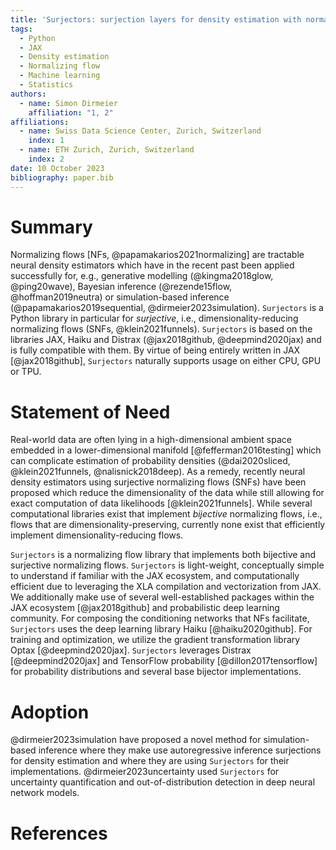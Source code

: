 ```yaml
---
title: 'Surjectors: surjection layers for density estimation with normalizing flows'
tags:
  - Python
  - JAX
  - Density estimation
  - Normalizing flow
  - Machine learning
  - Statistics
authors:
  - name: Simon Dirmeier
    affiliation: "1, 2"
affiliations:
  - name: Swiss Data Science Center, Zurich, Switzerland
    index: 1
  - name: ETH Zurich, Zurich, Switzerland
    index: 2
date: 10 October 2023
bibliography: paper.bib
---
```


# Summary

Normalizing flows [NFs, @papamakarios2021normalizing] are tractable neural density estimators which have in the recent past been applied successfully for, e.g.,
generative modelling (@kingma2018glow, @ping20wave), Bayesian inference (@rezende15flow, @hoffman2019neutra) or simulation-based inference (@papamakarios2019sequential, @dirmeier2023simulation). `Surjectors` is a Python library in particular
for *surjective*, i.e., dimensionality-reducing normalizing flows (SNFs, @klein2021funnels). `Surjectors` is based on the libraries JAX, Haiku and Distrax (@jax2018github, @deepmind2020jax) and is fully compatible with them.
By virtue of being entirely written in JAX [@jax2018github], `Surjectors` naturally supports usage on either CPU, GPU or TPU.

# Statement of Need

Real-world data are often lying in a high-dimensional ambient space embedded in a lower-dimensional manifold [@fefferman2016testing] which can complicate estimation of probability densities (@dai2020sliced, @klein2021funnels, @nalisnick2018deep).
As a remedy, recently neural density estimators using surjective normalizing flows (SNFs) have been proposed which reduce the dimensionality of the data while still allowing for exact computation of data likelihoods [@klein2021funnels].
While several computational libraries exist that implement *bijective* normalizing flows, i.e., flows that are dimensionality-preserving, currently none exist that efficiently implement dimensionality-reducing flows.

`Surjectors` is a normalizing flow library that implements both bijective and surjective normalizing flows. `Surjectors` is light-weight, conceptually simple to understand if familiar with the JAX ecosystem, and
computationally efficient due to leveraging the XLA compilation and vectorization from JAX.
We additionally make use of several well-established packages within the JAX ecosystem [@jax2018github] and probabilistic deep learning community.
For composing the conditioning networks that NFs facilitate, `Surjectors` uses the deep learning library Haiku [@haiku2020github]. For training and optimization, we utilize the gradient transformation library
Optax [@deepmind2020jax]. `Surjectors` leverages Distrax [@deepmind2020jax] and TensorFlow probability [@dillon2017tensorflow] for probability distributions and several base bijector implementations.

# Adoption

@dirmeier2023simulation have proposed a novel method for simulation-based inference where they make use autoregressive inference surjections for density estimation and where they
are using `Surjectors` for their implementations. @dirmeier2023uncertainty used `Surjectors` for uncertainty quantification and out-of-distribution detection in deep neural network models.

# References
